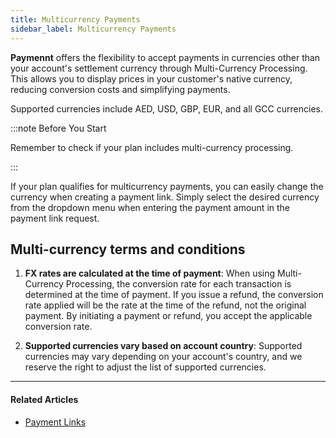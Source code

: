 ```yaml
---
title: Multicurrency Payments
sidebar_label: Multicurrency Payments
---
```


**Paymennt** offers the flexibility to accept payments in currencies other than your account's settlement currency through Multi-Currency Processing. This allows you to display prices in your customer's native currency, reducing conversion costs and simplifying payments.

Supported currencies include AED, USD, GBP, EUR, and all GCC currencies.

:::note Before You Start

Remember to check if your plan includes multi-currency processing.

:::

If your plan qualifies for multicurrency payments, you can easily change the currency when creating a payment link. Simply select the desired currency from the dropdown menu when entering the payment amount in the payment link request.

## Multi-currency terms and conditions​

1. **FX rates are calculated at the time of payment**:
When using Multi-Currency Processing, the conversion rate for each transaction is determined at the time of payment. If you issue a refund, the conversion rate applied will be the rate at the time of the refund, not the original payment. By initiating a payment or refund, you accept the applicable conversion rate.

2. **Supported currencies vary based on account country**:
Supported currencies may vary depending on your account's country, and we reserve the right to adjust the list of supported currencies.

***

#### Related Articles

* [<ins>Payment Links</ins>](1-payments-links.md)
